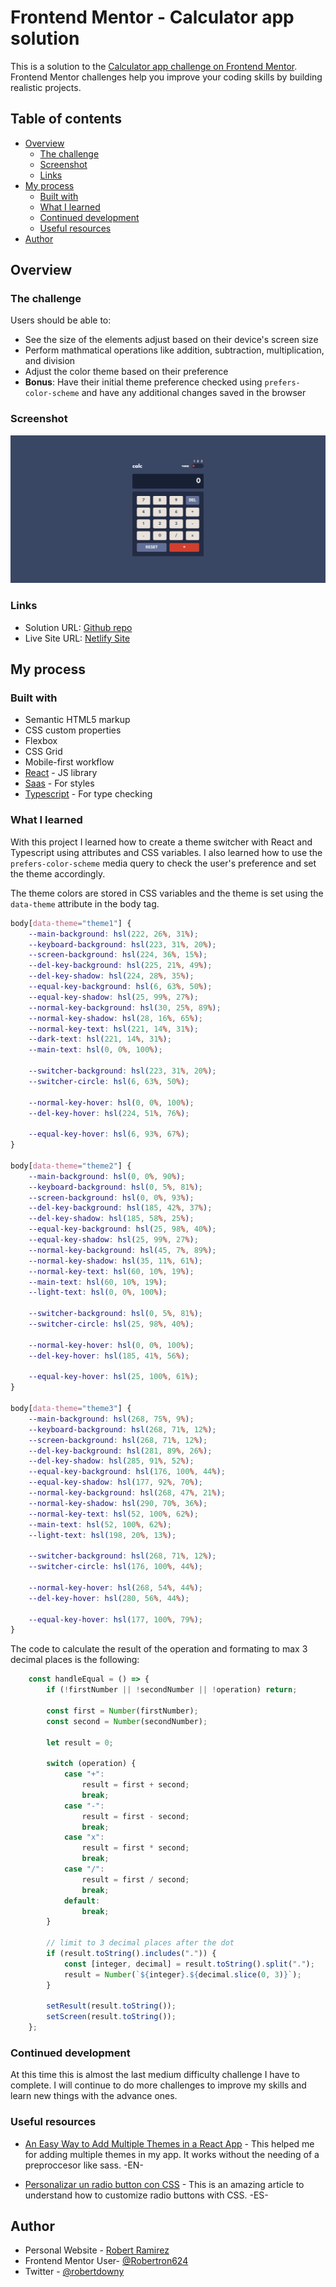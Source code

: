# Frontend Mentor - Calculator app solution

This is a solution to the [Calculator app challenge on Frontend Mentor](https://www.frontendmentor.io/challenges/calculator-app-9lteq5N29). Frontend Mentor challenges help you improve your coding skills by building realistic projects.

## Table of contents

-   [Overview](#overview)
    -   [The challenge](#the-challenge)
    -   [Screenshot](#screenshot)
    -   [Links](#links)
-   [My process](#my-process)
    -   [Built with](#built-with)
    -   [What I learned](#what-i-learned)
    -   [Continued development](#continued-development)
    -   [Useful resources](#useful-resources)
-   [Author](#author)

## Overview

### The challenge

Users should be able to:

-   See the size of the elements adjust based on their device's screen size
-   Perform mathmatical operations like addition, subtraction, multiplication, and division
-   Adjust the color theme based on their preference
-   **Bonus**: Have their initial theme preference checked using `prefers-color-scheme` and have any additional changes saved in the browser

### Screenshot

![](./screenshot.png)

### Links

-   Solution URL: [Github repo](https://github.com/Robertron624/calculator-app-with-themes)
-   Live Site URL: [Netlify Site](https://vocal-mermaid-4a338b.netlify.app/)

## My process

### Built with

-   Semantic HTML5 markup
-   CSS custom properties
-   Flexbox
-   CSS Grid
-   Mobile-first workflow
-   [React](https://reactjs.org/) - JS library
-   [Saas](https://sass-lang.com/) - For styles
-   [Typescript](https://www.typescriptlang.org/) - For type checking

### What I learned

With this project I learned how to create a theme switcher with React and Typescript using attributes and CSS variables. I also learned how to use the `prefers-color-scheme` media query to check the user's preference and set the theme accordingly.

The theme colors are stored in CSS variables and the theme is set using the `data-theme` attribute in the body tag.
```css
body[data-theme="theme1"] {
    --main-background: hsl(222, 26%, 31%);
    --keyboard-background: hsl(223, 31%, 20%);
    --screen-background: hsl(224, 36%, 15%);
    --del-key-background: hsl(225, 21%, 49%);
    --del-key-shadow: hsl(224, 28%, 35%);
    --equal-key-background: hsl(6, 63%, 50%);
    --equal-key-shadow: hsl(25, 99%, 27%);
    --normal-key-background: hsl(30, 25%, 89%);
    --normal-key-shadow: hsl(28, 16%, 65%);
    --normal-key-text: hsl(221, 14%, 31%);
    --dark-text: hsl(221, 14%, 31%);
    --main-text: hsl(0, 0%, 100%);

    --switcher-background: hsl(223, 31%, 20%);
    --switcher-circle: hsl(6, 63%, 50%);

    --normal-key-hover: hsl(0, 0%, 100%);
    --del-key-hover: hsl(224, 51%, 76%);

    --equal-key-hover: hsl(6, 93%, 67%);
}

body[data-theme="theme2"] {
    --main-background: hsl(0, 0%, 90%);
    --keyboard-background: hsl(0, 5%, 81%);
    --screen-background: hsl(0, 0%, 93%);
    --del-key-background: hsl(185, 42%, 37%);
    --del-key-shadow: hsl(185, 58%, 25%);
    --equal-key-background: hsl(25, 98%, 40%);
    --equal-key-shadow: hsl(25, 99%, 27%);
    --normal-key-background: hsl(45, 7%, 89%);
    --normal-key-shadow: hsl(35, 11%, 61%);
    --normal-key-text: hsl(60, 10%, 19%);
    --main-text: hsl(60, 10%, 19%);
    --light-text: hsl(0, 0%, 100%);

    --switcher-background: hsl(0, 5%, 81%);
    --switcher-circle: hsl(25, 98%, 40%);

    --normal-key-hover: hsl(0, 0%, 100%);
    --del-key-hover: hsl(185, 41%, 56%);

    --equal-key-hover: hsl(25, 100%, 61%);
}

body[data-theme="theme3"] {
    --main-background: hsl(268, 75%, 9%);
    --keyboard-background: hsl(268, 71%, 12%);
    --screen-background: hsl(268, 71%, 12%);
    --del-key-background: hsl(281, 89%, 26%);
    --del-key-shadow: hsl(285, 91%, 52%);
    --equal-key-background: hsl(176, 100%, 44%);
    --equal-key-shadow: hsl(177, 92%, 70%);
    --normal-key-background: hsl(268, 47%, 21%);
    --normal-key-shadow: hsl(290, 70%, 36%);
    --normal-key-text: hsl(52, 100%, 62%);
    --main-text: hsl(52, 100%, 62%);
    --light-text: hsl(198, 20%, 13%);

    --switcher-background: hsl(268, 71%, 12%);
    --switcher-circle: hsl(176, 100%, 44%);

    --normal-key-hover: hsl(268, 54%, 44%);
    --del-key-hover: hsl(280, 56%, 44%);

    --equal-key-hover: hsl(177, 100%, 79%);
}
```

The code to calculate the result of the operation and formating to max 3 decimal places is the following:
```ts
    const handleEqual = () => {
        if (!firstNumber || !secondNumber || !operation) return;

        const first = Number(firstNumber);
        const second = Number(secondNumber);

        let result = 0;

        switch (operation) {
            case "+":
                result = first + second;
                break;
            case "-":
                result = first - second;
                break;
            case "x":
                result = first * second;
                break;
            case "/":
                result = first / second;
                break;
            default:
                break;
        }

        // limit to 3 decimal places after the dot
        if (result.toString().includes(".")) {
            const [integer, decimal] = result.toString().split(".");
            result = Number(`${integer}.${decimal.slice(0, 3)}`);
        }

        setResult(result.toString());
        setScreen(result.toString());
    };
```

### Continued development

At this time this is almost the last medium difficulty challenge I have to complete. I will continue to do more challenges to improve my skills and learn new things with the advance ones.

### Useful resources

-   [An Easy Way to Add Multiple Themes in a React App](https://javascript.plainenglish.io/easy-way-to-add-multiple-themes-in-react-app-ff45eeca67cb) - This helped me for adding multiple themes in my app. It works without the needing of a preproccesor like sass. -EN-

-   [Personalizar un radio button con CSS](https://www.antofernandez.com/personalizar-radio-buttons-css/) - This is an amazing article to understand how to customize radio buttons with CSS. -ES-

## Author

-   Personal Website - [Robert Ramirez](https://robert-ramirez.netlify.app)
-   Frontend Mentor User- [@Robertron624](https://www.frontendmentor.io/profile/Robertron624)
-   Twitter - [@robertdowny](https://www.twitter.com/robertdowny)
